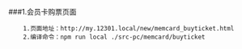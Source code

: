 
###1.会员卡购票页面
```
    1.页面地址：http://my.12301.local/new/memcard_buyticket.html
    2.编译命令：npm run local ./src-pc/memcard/buyticket
```
